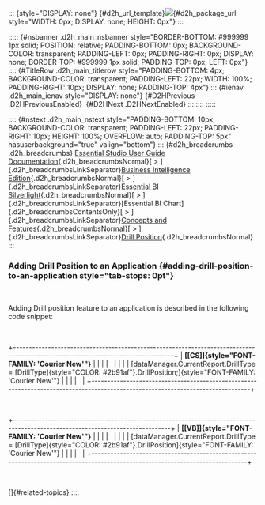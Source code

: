 ::: {style="DISPLAY: none"}
[](ms-xhelp:///?Id=d2h_url_template){#d2h_url_template}![](!package_url!){#d2h_package_url style="WIDTH: 0px; DISPLAY: none; HEIGHT: 0px"}
:::

::::: {#nsbanner .d2h_main_nsbanner style="BORDER-BOTTOM: #999999 1px solid; POSITION: relative; PADDING-BOTTOM: 0px; BACKGROUND-COLOR: transparent; PADDING-LEFT: 0px; PADDING-RIGHT: 0px; DISPLAY: none; BORDER-TOP: #999999 1px solid; PADDING-TOP: 0px; LEFT: 0px"}
:::: {#TitleRow .d2h_main_titlerow style="PADDING-BOTTOM: 4px; BACKGROUND-COLOR: transparent; PADDING-LEFT: 22px; WIDTH: 100%; PADDING-RIGHT: 10px; DISPLAY: none; PADDING-TOP: 4px"}
::: {#ienav .d2h_main_ienav style="DISPLAY: none"}
[](ms-xhelp:///?Id=fd2f2237-266f-4828-bc94-b3787aab0a80){#D2HPrevious .D2HPreviousEnabled}  [](ms-xhelp:///?Id=552ccde1-4d74-441a-9508-f2626fbd270a){#D2HNext .D2HNextEnabled}
:::
::::
:::::

:::: {#nstext .d2h_main_nstext style="PADDING-BOTTOM: 10px; BACKGROUND-COLOR: transparent; PADDING-LEFT: 22px; PADDING-RIGHT: 10px; HEIGHT: 100%; OVERFLOW: auto; PADDING-TOP: 5px" hasuserbackground="true" valign="bottom"}
::: {#d2h_breadcrumbs .d2h_breadcrumbs}
[Essential Studio User Guide Documentation](ms-xhelp:///?Id=12457748-09e3-4d74-a240-8e049cedf030){.d2h_breadcrumbsNormal}[ \> ]{.d2h_breadcrumbsLinkSeparator}[Business Intelligence Edition](ms-xhelp:///?Id=fdf33dd8-62b2-47b9-ad7b-fc50e590bca5){.d2h_breadcrumbsNormal}[ \> ]{.d2h_breadcrumbsLinkSeparator}[Essential BI Silverlight](ms-xhelp:///?Id=c006b39c-6aa2-4637-b7de-3e7b6cb3f9f9){.d2h_breadcrumbsNormal}[ \> ]{.d2h_breadcrumbsLinkSeparator}[Essential BI Chart]{.d2h_breadcrumbsContentsOnly}[ \> ]{.d2h_breadcrumbsLinkSeparator}[Concepts and Features](ms-xhelp:///?Id=372b5b83-fed0-46d4-831c-b84fe8c18abb){.d2h_breadcrumbsNormal}[ \> ]{.d2h_breadcrumbsLinkSeparator}[Drill Position](ms-xhelp:///?Id=fd2f2237-266f-4828-bc94-b3787aab0a80){.d2h_breadcrumbsNormal}
:::

### Adding Drill Position to an Application {#adding-drill-position-to-an-application style="tab-stops: 0pt"}

 

Adding Drill position feature to an application is described in the following code snippet:

 

+--------------------------------------------------------------------------------------------------------------------------------+
| **[\[CS\]]{style="FONT-FAMILY: 'Courier New'"}**                                                                               |
|                                                                                                                                |
|                                                                                                                                |
|                                                                                                                                |
| [dataManager.CurrentReport.DrillType = [DrillType]{style="COLOR: #2b91af"}.DrillPosition;]{style="FONT-FAMILY: 'Courier New'"} |
|                                                                                                                                |
|                                                                                                                                |
+--------------------------------------------------------------------------------------------------------------------------------+

 

+-------------------------------------------------------------------------------------------------------------------------------+
| **[\[VB\]]{style="FONT-FAMILY: 'Courier New'"}**                                                                              |
|                                                                                                                               |
|                                                                                                                               |
|                                                                                                                               |
| [dataManager.CurrentReport.DrillType = [DrillType]{style="COLOR: #2b91af"}.DrillPosition]{style="FONT-FAMILY: 'Courier New'"} |
|                                                                                                                               |
|                                                                                                                               |
+-------------------------------------------------------------------------------------------------------------------------------+

 

[]{#related-topics}
::::
